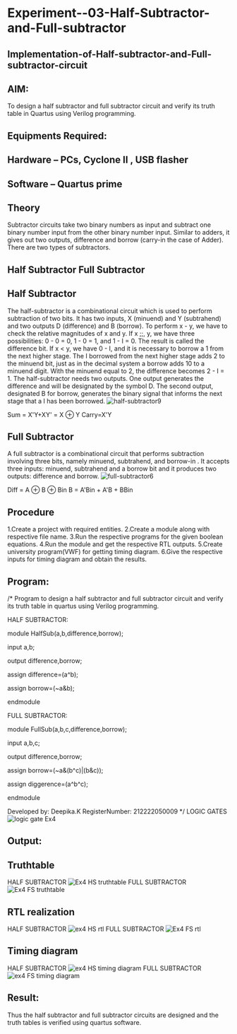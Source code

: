 # Experiment--03-Half-Subtractor-and-Full-subtractor
## Implementation-of-Half-subtractor-and-Full-subtractor-circuit
## AIM:
To design a half subtractor and full subtractor circuit and verify its truth table in Quartus using Verilog programming.

## Equipments Required:
## Hardware – PCs, Cyclone II , USB flasher
## Software – Quartus prime
## Theory
Subtractor circuits take two binary numbers as input and subtract one binary number input from the other binary number input. Similar to adders, it gives out two outputs, difference and borrow (carry-in the case of Adder). There are two types of subtractors.

## Half Subtractor Full Subtractor
## Half Subtractor
The half-subtractor is a combinational circuit which is used to perform subtraction of two bits. It has two inputs, X (minuend) and Y (subtrahend) and two outputs D (difference) and B (borrow). To perform x - y, we have to check the relative magnitudes of x and y. If x ;;, y, we have three possibilities: 0 - 0 = 0, 1 - 0 = 1, and 1 - I = 0. The result is called the difference bit. If x < y, we have 0 - I, and it is necessary to borrow a 1 from the next higher stage. The I borrowed from the next higher stage adds 2 to the minuend bit, just as in the decimal system a borrow adds 10 to a minuend digit. With the minuend equal to 2, the difference becomes 2 - I = 1. The half-subtractor needs two outputs. One output generates the difference and will be designated by the symbol D. The second output, designated B for borrow, generates the binary signal that informs the next stage that a I has been borrowed.
![half-subtractor9](https://user-images.githubusercontent.com/36288975/166112538-58c3bc7c-ee5d-4e6a-ac8d-8e8328efe27a.png)


Sum = X'Y+XY' = X ⊕ Y
Carry=X'Y

## Full Subtractor
A full subtractor is a combinational circuit that performs subtraction involving three bits, namely minuend, subtrahend, and borrow-in . It accepts three inputs: minuend, subtrahend and a borrow bit and it produces two outputs: difference and borrow. 
![full-subtractor6](https://user-images.githubusercontent.com/36288975/166112541-24c68359-3de8-4674-ae22-8272ffc385ed.png)


Diff = A ⊕ B ⊕ Bin B = A'Bin + A'B + BBin

## Procedure 
1.Create a project with required entities.
2.Create a module along with respective file name.
3.Run the respective programs for the given boolean equations.
4.Run the module and get the respective RTL outputs.
5.Create university program(VWF) for getting timing diagram.
6.Give the respective inputs for timing diagram and obtain the results.
## Program:
/*
Program to design a half subtractor and full subtractor circuit and verify its truth table in quartus using Verilog programming.

HALF SUBTRACTOR:

module HalfSub(a,b,difference,borrow);

input a,b;

output difference,borrow;

assign difference=(a^b);

assign borrow=(~a&b);

endmodule

FULL SUBTRACTOR:

module FullSub(a,b,c,difference,borrow);

input a,b,c;

output difference,borrow;

assign borrow=(~a&(b^c)|(b&c));

assign diggerence=(a^b^c);

endmodule

Developed by: Deepika.K
RegisterNumber: 212222050009 
*/
LOGIC GATES
![logic gate Ex4](https://user-images.githubusercontent.com/128984662/232322397-fc569004-c38a-4155-865a-4ed44c21eaee.jpeg)

## Output:
## Truthtable
HALF SUBTRACTOR
![Ex4 HS truthtable](https://user-images.githubusercontent.com/128984662/232322602-022d4a97-7b7e-4e73-b154-45cc39e55ff3.jpeg)
FULL SUBTRACTOR
![Ex4 FS truthtable](https://user-images.githubusercontent.com/128984662/232322876-b878f147-55ec-4c50-826e-3ec3a8f5cdb9.jpeg)

##  RTL realization
HALF SUBTRACTOR
![ex4 HS rtl](https://user-images.githubusercontent.com/128984662/232323079-fff37973-c2ec-4585-9f73-0d2b870e29cc.jpeg)
FULL SUBTRACTOR
![Ex4 FS rtl](https://user-images.githubusercontent.com/128984662/232323142-3eaef6c7-0ccf-47eb-ae19-fd1ffa3e4088.jpeg)

## Timing diagram 
HALF SUBTRACTOR
![ex4 HS timing diagram](https://user-images.githubusercontent.com/128984662/232323196-ffd0eb29-7041-4c1f-ac07-91b33f777a99.jpeg)
FULL SUBTRACTOR
![ex4 FS timing diagram](https://user-images.githubusercontent.com/128984662/232323244-ca5ebbac-3753-4c67-84a3-c53012a85d97.jpeg)

## Result:
Thus the half subtractor and full subtractor circuits are designed and the truth tables is verified using quartus software.
